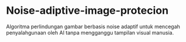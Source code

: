 # Noise-adiptive-image-protecion
Algoritma perlindungan gambar berbasis noise adaptif untuk mencegah penyalahgunaan oleh AI tanpa mengganggu tampilan visual manusia.
